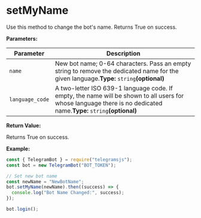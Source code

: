 # setMyName

Use this method to change the bot's name. Returns True on success.

**Parameters:**

| Parameter       | Description                                                                                                                                                        |
| --------------- | ------------------------------------------------------------------------------------------------------------------------------------------------------------------ |
| `name`          | New bot name; 0-64 characters. Pass an empty string to remove the dedicated name for the given language.**Type:** `string`**(optional)**                           |
| `language_code` | A two-letter ISO 639-1 language code. If empty, the name will be shown to all users for whose language there is no dedicated name.**Type:** `string`**(optional)** |

**Return Value:**

Returns True on success.

**Example:**

```javascript
const { TelegramBot } = require("telegramsjs");
const bot = new TelegramBot("BOT_TOKEN");

// Set new bot name
const newName = "NewBotName";
bot.setMyName(newName).then((success) => {
  console.log("Bot Name Changed:", success);
});

bot.login();
```
